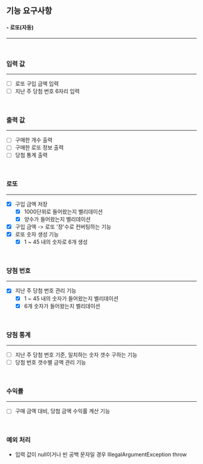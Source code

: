 ## 기능 요구사항
#### - 로또(자동)
<hr />
<br />

### 입력 값
<hr />

- [ ] 로또 구입 금액 입력
- [ ] 지난 주 당첨 번호 6자리 입력

<br />

### 출력 값
<hr />

- [ ] 구매한 개수 출력
- [ ] 구매한 로또 정보 출력
- [ ] 당첨 통계 출력

<br />

### 로또
<hr />

- [X] 구입 금액 저장
  - [X] 1000단위로 들어왔는지 벨리데이션
  - [X] 양수가 들어왔는지 벨리데이션
- [X] 구입 금액 -> 로또 '장'수로 컨버팅하는 기능
- [X] 로또 숫자 생성 기능
  - [X] 1 ~ 45 내의 숫자로 6개 생성

<br />


### 당첨 번호
<hr />

- [X] 지난 주 당첨 번호 관리 기능
  - [X] 1 ~ 45 내의 숫자가 들어왔는지 벨리데이션
  - [X] 6개 숫자가 들어왔는지 벨리데이션

<br />

### 당첨 통계
<hr />

- [ ] 지난 주 당첨 번호 기준, 일치하는 숫자 갯수 구하는 기능
- [ ] 당첨 번호 갯수별 금액 관리 기능

<br />

### 수익률
<hr />

- [ ] 구매 금액 대비, 당첨 금액 수익률 계산 기능

<br />

### 예외 처리
- 입력 값이 null이거나 빈 공백 문자일 경우 IllegalArgumentException throw
